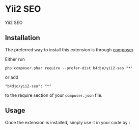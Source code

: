 Yii2 SEO
========
Yii2 SEO

Installation
------------

The preferred way to install this extension is through [composer](http://getcomposer.org/download/).

Either run

```
php composer.phar require --prefer-dist b4djo/yii2-seo "*"
```

or add

```
"b4djo/yii2-seo": "*"
```

to the require section of your `composer.json` file.


Usage
-----

Once the extension is installed, simply use it in your code by  :

```php
```